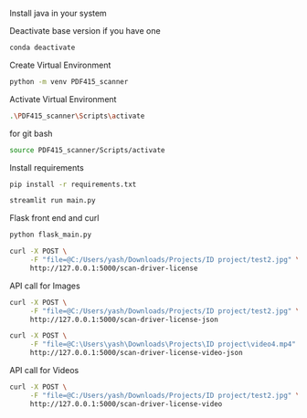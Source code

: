 
Install java in your system

Deactivate base version if you have one
```bash
conda deactivate
```

Create Virtual Environment
```bash
python -m venv PDF415_scanner
```

Activate Virtual Environment
```bash
.\PDF415_scanner\Scripts\activate
```
for git bash
```bash
source PDF415_scanner/Scripts/activate
```

Install requirements
```bash
pip install -r requirements.txt
```

```bash
streamlit run main.py
```

Flask front end and curl
```bash
python flask_main.py
```
```bash
curl -X POST \
     -F "file=@C:/Users/yash/Downloads/Projects/ID project/test2.jpg" \
     http://127.0.0.1:5000/scan-driver-license
```
API call for Images
```bash
curl -X POST \
     -F "file=@C:/Users/yash/Downloads/Projects/ID project/test2.jpg" \
     http://127.0.0.1:5000/scan-driver-license-json
```



```bash
curl -X POST \
     -F "file=@C:\Users\yash\Downloads\Projects\ID project\video4.mp4" \
     http://127.0.0.1:5000/scan-driver-license-video-json
```

API call for Videos

```bash
curl -X POST \
     -F "file=@C:/Users/yash/Downloads/Projects/ID project/test2.jpg" \
     http://127.0.0.1:5000/scan-driver-license-video
```